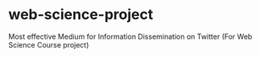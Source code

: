# web-science-project
Most effective Medium for Information Dissemination on Twitter (For Web Science Course project)
